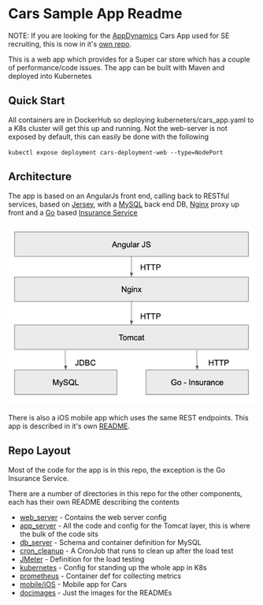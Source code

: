 # Cars Sample App Readme

NOTE: If you are looking for the [AppDynamics](https://www.appdynamics.com) Cars App used for SE recruiting, this is now in it's [own repo](https://github.com/Appdynamics/Cars_Sample_App).

This is a web app which provides for a Super car store which has a couple of performance/code issues. The app can be built with Maven and deployed into Kubernetes

## Quick Start

All containers are in DockerHub so deploying kuberneters/cars_app.yaml to a K8s cluster will get this up and running. Not the web-server is not exposed by default, this can easily be done with the following

`kubectl expose deployment cars-deployment-web --type=NodePort`

## Architecture

The app is based on an AngularJs front end, calling back to RESTful services, based on [Jersey](https://jersey.java.net), with a [MySQL](https://www.mysql.com) back end DB, [Nginx](https://www.nginx.com) proxy up front and a [Go](https://golang.org) based [Insurance Service](https://github.com/tombatchelor/car-insurance)

![image](docImages/highlevelarc.png)

There is also a iOS mobile app which uses the same REST endpoints. This app is described in it's own [README](mobile/iOS/README.md).

## Repo Layout

Most of the code for the app is in this repo, the exception is the Go Insurance Service.

There are a number of directories in this repo for the other components, each has their own README describing the contents

* [web_server](web_server/README.md) - Contains the web server config
* [app_server](app_server/README.md) - All the code and config for the Tomcat layer, this is where the bulk of the code sits
* [db_server](db_server/README.md) - Schema and container definition for MySQL
* [cron_cleanup](cron_cleanup/README.md) - A CronJob that runs to clean up after the load test
* [JMeter](JMeter/README.md) - Definition for the load testing
* [kubernetes](kubernetes/README.md) - Config for standing up the whole app in K8s
* [prometheus](prometheus/README.md) - Container def for collecting metrics
* [mobile/iOS](mobile/iOS/README.md) - Mobile app for Cars
* [docimages]() - Just the images for the READMEs